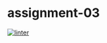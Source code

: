 # assignment-03
[![linter](https://github.com/julieli1/assignment-03/workflows/linter/badge.svg)](https://github.com/marketplace/actions/super-linter)
